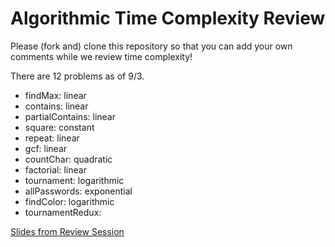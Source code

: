 # Algorithmic Time Complexity Review 
Please (fork and) clone this repository so that you can add your own comments while we review time complexity! 

There are 12 problems as of 9/3. 

- findMax: linear
- contains: linear
- partialContains: linear
- square: constant
- repeat: linear
- gcf: linear
- countChar: quadratic
- factorial: linear
- tournament: logarithmic
- allPasswords: exponential
- findColor: logarithmic
- tournamentRedux:

[Slides from Review Session](http://slides.com/bethjohnson/algorithmic-complexityreview-3-4-5-6)
